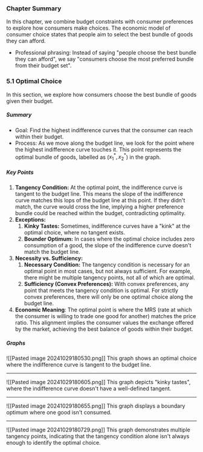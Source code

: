 ### Chapter Summary
In this chapter, we combine budget constraints with consumer preferences to explore how consumers make choices. The economic model of consumer choice states that people aim to select the best bundle of goods they can afford.
- Professional phrasing: Instead of saying "people choose the best bundle they can afford", we say "consumers choose the most preferred bundle from their budget set".

### 5.1 Optimal Choice
In this section, we explore how consumers choose the best bundle of goods given their budget.
##### Summary
- Goal: Find the highest indifference curves that the consumer can reach within their budget.
- Process: As we move along the budget line, we look for the point where the highest indifference curve touches it. This point represents the optimal bundle of goods, labelled as       ($x_1^*,x_2^*$) in the graph.

##### Key Points
1. **Tangency Condition:** At the optimal point, the indifference curve is tangent to the budget line. This means the slope of the indifference curve matches this lops of the budget line at this point. If they didn't match, the curve would cross the line, implying a higher preference bundle could be reached within the budget, contradicting optimality.
2. **Exceptions:**
	1. **Kinky Tastes:** Sometimes, indifference curves have a "kink" at the optimal choice, where no tangent exists.
	2. **Bounder Optimum:** In cases where the optimal choice includes zero consumption of a good, the slope of the indifference curve doesn't match the budget line.
3. **Necessity vs. Sufficiency:**
	1. **Necessary Condition:** The tangency condition is necessary for an optimal point in most cases, but not always sufficient. For example, there might be multiple tangency points, not all of which are optimal.
	2. **Sufficiency (Convex Preferences):** With convex preferences, any point that meets the tangency condition is optimal. For strictly convex preferences, there will only be one optimal choice along the budget line.
4. **Economic Meaning**: The optimal point is where the MRS (rate at which the consumer is willing to trade one good for another) matches the price ratio. This alignment implies the consumer values the exchange offered by the market, achieving the best balance of goods within their budget.
##### Graphs
![[Pasted image 20241029180530.png]]
This graph shows an optimal choice where the indifference curve is tangent to the budget line.

---

![[Pasted image 20241029180605.png]]
This graph depicts "kinky tastes", where the indifference curve doesn't have a well-defined tangent.

---
![[Pasted image 20241029180655.png]]
This graph displays a boundary optimum where one good isn't consumed.

---
![[Pasted image 20241029180729.png]]
This graph demonstrates multiple tangency points, indicating that the tangency condition alone isn't always enough to identify the optimal choice.